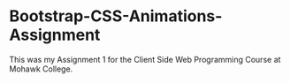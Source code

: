 # Bootstrap-CSS-Animations-Assignment
This was my Assignment 1 for the Client Side Web Programming Course at Mohawk College. 
